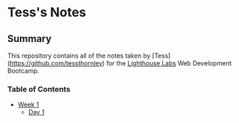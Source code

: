 # Tess's Notes

## Summary
This repository contains all of the notes taken by [Tess] (https://github.com/tessthornley) for the [Lighthouse Labs](https://github.com/tessthornley) Web Development Bootcamp.

### Table of Contents
* [Week 1](/Week_1)
  * [Day 1](/Week_1/Day_1)